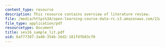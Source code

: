 ```yaml
---
content_type: resource
description: This resource contains overview of literature review.
file: /media/https%3A/open-learning-course-data-rc.s3.amazonaws.com/21w-732-2-introduction-to-technical-communication-ethics-in-science-and-technology-fall-2006/6af773073a40354b16d2181fdfb03cf0_ses16_sample_lit.pdf
file_type: application/pdf
resourcetype: Document
title: ses16_sample_lit.pdf
uid: 6af77307-3a40-354b-16d2-181fdfb03cf0
---
```

